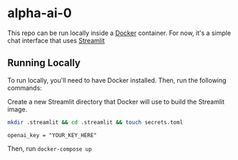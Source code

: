# alpha-ai-0

This repo can be run locally inside a [Docker](https://www.docker.com/products/docker-desktop/) container. For now, it's a simple chat interface that uses [Streamlit](https://streamlit.io)

## Running Locally

To run locally, you'll need to have Docker installed. Then, run the following commands:

Create a new Streamlit directory that Docker will use to build the Streamlit image.

```bash
mkdir .streamlit && cd .streamlit && touch secrets.toml
```

```
openai_key = "YOUR_KEY_HERE"
```

Then, run `docker-compose up`
